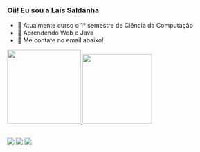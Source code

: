 ### Oii! Eu sou a Laís Saldanha

- 🔭 Atualmente curso o 1° semestre de Ciência da Computação
- 🌱 Aprendendo Web e Java
- 💬 Me contate no email abaixo!

<div>
  <a href="https://github.com/LaisSaldanha">
  <img height="170em" src="https://github-readme-stats.vercel.app/api?username=LaisSaldanha&show_icons=true&theme=dracula&include_all_commits=true&count_private=true&bg_color=00000000&locale=pt-br&rank_icon=github">
  <img height="160em" src="https://github-readme-stats.vercel.app/api/top-langs/?username=LaisSaldanha&layout=compact&lang_count=16&theme=dracula&bg_color=00000000&size_weight=0.5&count_weight=0.5&locale=pt-br">
</div>

##

<div>
  <a href = "mailto:lsaldanharamos@gmail.com"><img src="https://img.shields.io/badge/-Gmail-%23333?style=for-the-badge&logo=gmail&logoColor=white" target="_blank"></a>
  <a href="(https://www.linkedin.com/in/la%C3%ADs-saldanha-ramos-9710982b0)" target="_blank"><img src="https://img.shields.io/badge/-LinkedIn-%230077B5?style=for-the-badge&logo=linkedin&logoColor=white" target="_blank"></a> 
  <a href="https://instagram.com/l_sald_" target="_blank"><img src="https://img.shields.io/badge/-Instagram-%23E4405F?style=for-the-badge&logo=instagram&logoColor=white" target="_blank"></a>
</div>
